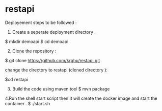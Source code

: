 # restapi
Deployement steps to be followed :

1. Create a seperate deployment directory :

$ mkdir demoapi
$ cd demoapi

2. Clone the repository :

$ git clone https://github.com/krghu/restapi.git

change the directory to restapi (cloned directory ):

$cd restapi 

3. Build the code using maven tool 
$ mvn package


4.Run the shell start script then it will create the docker image and start the container .
$ ./start.sh


